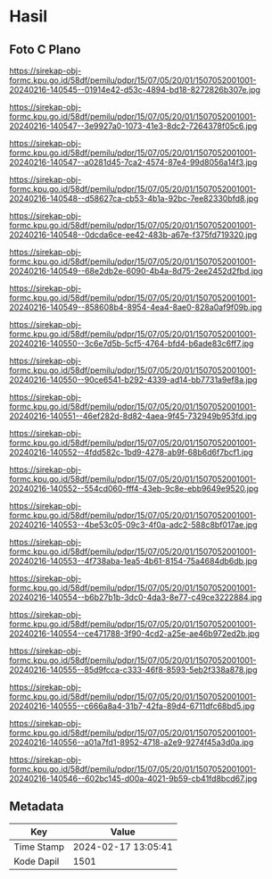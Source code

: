 # Hasil

## Foto C Plano

https://sirekap-obj-formc.kpu.go.id/58df/pemilu/pdpr/15/07/05/20/01/1507052001001-20240216-140545--01914e42-d53c-4894-bd18-8272826b307e.jpg

https://sirekap-obj-formc.kpu.go.id/58df/pemilu/pdpr/15/07/05/20/01/1507052001001-20240216-140547--3e9927a0-1073-41e3-8dc2-7264378f05c6.jpg

https://sirekap-obj-formc.kpu.go.id/58df/pemilu/pdpr/15/07/05/20/01/1507052001001-20240216-140547--a0281d45-7ca2-4574-87e4-99d8056a14f3.jpg

https://sirekap-obj-formc.kpu.go.id/58df/pemilu/pdpr/15/07/05/20/01/1507052001001-20240216-140548--d58627ca-cb53-4b1a-92bc-7ee82330bfd8.jpg

https://sirekap-obj-formc.kpu.go.id/58df/pemilu/pdpr/15/07/05/20/01/1507052001001-20240216-140548--0dcda6ce-ee42-483b-a67e-f375fd719320.jpg

https://sirekap-obj-formc.kpu.go.id/58df/pemilu/pdpr/15/07/05/20/01/1507052001001-20240216-140549--68e2db2e-6090-4b4a-8d75-2ee2452d2fbd.jpg

https://sirekap-obj-formc.kpu.go.id/58df/pemilu/pdpr/15/07/05/20/01/1507052001001-20240216-140549--858608b4-8954-4ea4-8ae0-828a0af9f09b.jpg

https://sirekap-obj-formc.kpu.go.id/58df/pemilu/pdpr/15/07/05/20/01/1507052001001-20240216-140550--3c6e7d5b-5cf5-4764-bfd4-b6ade83c6ff7.jpg

https://sirekap-obj-formc.kpu.go.id/58df/pemilu/pdpr/15/07/05/20/01/1507052001001-20240216-140550--90ce6541-b292-4339-ad14-bb7731a9ef8a.jpg

https://sirekap-obj-formc.kpu.go.id/58df/pemilu/pdpr/15/07/05/20/01/1507052001001-20240216-140551--46ef282d-8d82-4aea-9f45-732949b953fd.jpg

https://sirekap-obj-formc.kpu.go.id/58df/pemilu/pdpr/15/07/05/20/01/1507052001001-20240216-140552--4fdd582c-1bd9-4278-ab9f-68b6d6f7bcf1.jpg

https://sirekap-obj-formc.kpu.go.id/58df/pemilu/pdpr/15/07/05/20/01/1507052001001-20240216-140552--554cd060-fff4-43eb-9c8e-ebb9649e9520.jpg

https://sirekap-obj-formc.kpu.go.id/58df/pemilu/pdpr/15/07/05/20/01/1507052001001-20240216-140553--4be53c05-09c3-4f0a-adc2-588c8bf017ae.jpg

https://sirekap-obj-formc.kpu.go.id/58df/pemilu/pdpr/15/07/05/20/01/1507052001001-20240216-140553--4f738aba-1ea5-4b61-8154-75a4684db6db.jpg

https://sirekap-obj-formc.kpu.go.id/58df/pemilu/pdpr/15/07/05/20/01/1507052001001-20240216-140554--b6b27b1b-3dc0-4da3-8e77-c49ce3222884.jpg

https://sirekap-obj-formc.kpu.go.id/58df/pemilu/pdpr/15/07/05/20/01/1507052001001-20240216-140554--ce471788-3f90-4cd2-a25e-ae46b972ed2b.jpg

https://sirekap-obj-formc.kpu.go.id/58df/pemilu/pdpr/15/07/05/20/01/1507052001001-20240216-140555--85d9fcca-c333-46f8-8593-5eb2f338a878.jpg

https://sirekap-obj-formc.kpu.go.id/58df/pemilu/pdpr/15/07/05/20/01/1507052001001-20240216-140555--c666a8a4-31b7-42fa-89d4-6711dfc68bd5.jpg

https://sirekap-obj-formc.kpu.go.id/58df/pemilu/pdpr/15/07/05/20/01/1507052001001-20240216-140556--a01a7fd1-8952-4718-a2e9-9274f45a3d0a.jpg

https://sirekap-obj-formc.kpu.go.id/58df/pemilu/pdpr/15/07/05/20/01/1507052001001-20240216-140546--602bc145-d00a-4021-9b59-cb41fd8bcd67.jpg


## Metadata

| Key        | Value               |
| ---------- | ------------------- |
| Time Stamp | 2024-02-17 13:05:41 |
| Kode Dapil | 1501                |



